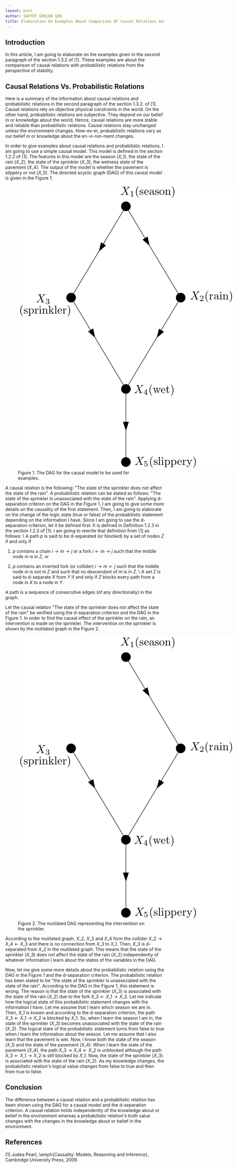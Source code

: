 ```yaml
---
layout: post
author: SAFFET GÖKÇEN ŞEN
title: Elaboration On Examples About Comparison Of Causal Relations And Probabilistic Relations From The Perspective Of Stability
---
```

## Introduction
In this article, I am going to elaborate on the examples given in the second paragraph of the section 1.3.2 of [1]. These examples are about the comparison of causal relations with probabilistic relations from the perspective of stability.
## Causal Relations Vs. Probabilistic Relations
Here is a summary of the information about causal relations and probabilistic relations in the second paragraph of the section 1.3.2. of [1]. Causal relations rely on objective physical constraints in the world. On the other hand, probabilistic relations are subjective. They depend on our belief in or knowledge about the world. Hence, causal relations are more stable and reliable than probabilistic relations. Causal relations stay unchanged unless the environment changes. How\-ev\-er, probabilistic relations vary as our belief in or knowledge about the en\-vi\-ron\-ment changes.

In order to give examples about causal relations and probabilistic relations, I am going to use a simple causal model. This model is defined in the section 1.2.2 of [1]. The features in this model are the season ($X\_{1}$), the state of the rain ($X\_{2}$), the state of the sprinkler ($X\_{3}$), the wetness state of the pavement ($X\_{4}$). The output of the model is whether the pavement is slippery or not ($X\_{5}$). The directed acyclic graph (DAG) of this causal model is given in the Figure 1.

<figure>
   <img src="/assets/dag.png" style="max-width: 1600px;">
   <figcaption>Figure 1. The DAG for the causal model to be used for examples.</figcaption>
</figure>

A causal relation is the following: "The state of the sprinkler does not affect the state of the rain". A probabilistic relation can be stated as follows: "The state of the sprinkler is unassociated with the state of the rain". Applying d-separation criteron on the DAG in the Figure 1, I am going to give some more details on the causality of the first statement. Then, I am going to elaborate on the change of the logic state (true or false) of the probabilistic statement depending on the information I have. Since I am going to use the d-separation criterion, let it be defined first. It is defined in Definition 1.2.3 in the section 1.2.3 of [1]. I am going to rewrite that definition from [1] as follows:
\\ A path $p$ is said to be d-separated (or blocked) by a set of nodes $Z$ if and only if

1. $p$ contains a chain $i \rightarrow m \rightarrow j$ or a fork $i \leftarrow m \rightarrow j$ such that the middle node $m$ is in $Z$, or

2. $p$ contains an inverted fork (or collider) $i \rightarrow m \leftarrow j$ such that the middle node $m$ is not in $Z$ and such that no descendant of $m$ is in $Z$.
\\ A set $Z$ is said to d-separate $X$ from $Y$ if and only if $Z$ blocks every path from a node in $X$ to a node in $Y$.

A path is a sequence of consecutive edges (of any directionaliy) in the graph.

Let the causal relation "The state of the sprinkler does not affect the state of the rain" be verified using the d-separation criterion and the DAG in the Figure 1. In order to find the causal effect of the sprinkler on the rain, an intervention is made on the sprinkler. The intervention on the sprinkler is shown by the mutilated graph in the Figure 2.

<figure>
   <img src="/assets/mutilatedDag.png" style="max-width: 1600px;">
   <figcaption>Figure 2. The mutilated DAG representing the intervention on the sprinkler.</figcaption>
</figure>

According to the mutilated graph, $X\_{2}$, $X\_{3}$ and $X\_{4}$ form the collider $X\_{2} \rightarrow X\_{4} \leftarrow X\_{3}$ and there is no connection from $X\_{3}$ to $X\_{1}$. Then, $X\_{3}$ is d-separated from $X\_{2}$ in the mutilated graph. This means that the state of the sprinkler ($X\_{3}$) does not affect the state of the rain ($X\_{2}$) independently of whatever information I learn about the states of the variables in the DAG.

Now, let me give some more details about the probabilistic relation using the DAG in the Figure 1 and the d-separation criterion. The probabilistic relation has been stated to be "the state of the sprinkler is unassociated with the state of the rain". According to the DAG in the Figure 1, this statement is wrong. The reason is that the state of the sprinkler ($X\_{3}$) is associated with the state of the rain ($X\_{2}$) due to the fork $X\_{3} \leftarrow X\_{1} \rightarrow X\_{2}$. Let me indicate how the logical state of this probabilistic statement changes with the information I have. Let me assume that I learn which season we are in. Then, $X\_{1}$ is known and according to the d-separation criterion, the path $X\_{3} \leftarrow X\_{1} \rightarrow X\_{2}$ is blocked by $X\_{1}$. So, when I learn the season I am in, the state of the sprinkler ($X\_{3}$) becomes unassociated with the state of the rain ($X\_{2}$). The logical state of the probabilistic statement turns from false to true when I learn the information about the season. Let me assume that I also learn that the pavement is wet. Now, I know both the state of the season ($X\_{1}$) and the state of the pavement ($X\_{4}$). When I learn the state of the pavement ($X\_{4}$), the path $X\_{3} \rightarrow X\_{4} \leftarrow X\_{2}$ is unblocked although the path $X\_{3} \leftarrow X\_{1} \rightarrow X\_{2}$ is still blocked by $X\_{1}$. Now, the state of the sprinkler ($X\_{3}$) is associated with the state of the rain ($X\_{2}$). As my knowledge changes, the probabilistic relation's logical value changes from false to true and then from true to false.
## Conclusion
The difference between a causal relation and a probabilistic relation has been shown using the DAG for a causal model and the d-separation criterion. A causal relation holds independently of the knowledge about or belief in the environment whereas a probabilistic relation's truth value changes with the changes in the knowledge about or belief in the environment.
## References
[1] Judea Pearl, \emph{Causality: Models, Reasoning and Inference}, Cambridge University Press, 2009.